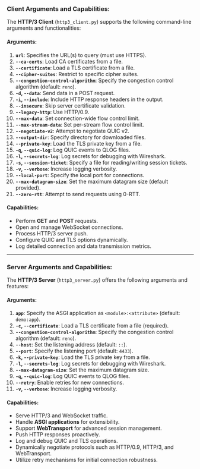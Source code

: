 ### Client Arguments and Capabilities:
The **HTTP/3 Client** (`http3_client.py`) supports the following command-line arguments and functionalities:

#### Arguments:
1. **`url`**: Specifies the URL(s) to query (must use HTTPS).
2. **`--ca-certs`**: Load CA certificates from a file.
3. **`--certificate`**: Load a TLS certificate from a file.
4. **`--cipher-suites`**: Restrict to specific cipher suites.
5. **`--congestion-control-algorithm`**: Specify the congestion control algorithm (default: `reno`).
6. **`-d`, `--data`**: Send data in a POST request.
7. **`-i`, `--include`**: Include HTTP response headers in the output.
8. **`--insecure`**: Skip server certificate validation.
9. **`--legacy-http`**: Use HTTP/0.9.
10. **`--max-data`**: Set connection-wide flow control limit.
11. **`--max-stream-data`**: Set per-stream flow control limit.
12. **`--negotiate-v2`**: Attempt to negotiate QUIC v2.
13. **`--output-dir`**: Specify directory for downloaded files.
14. **`--private-key`**: Load the TLS private key from a file.
15. **`-q`, `--quic-log`**: Log QUIC events to QLOG files.
16. **`-l`, `--secrets-log`**: Log secrets for debugging with Wireshark.
17. **`-s`, `--session-ticket`**: Specify a file for reading/writing session tickets.
18. **`-v`, `--verbose`**: Increase logging verbosity.
19. **`--local-port`**: Specify the local port for connections.
20. **`--max-datagram-size`**: Set the maximum datagram size (default provided).
21. **`--zero-rtt`**: Attempt to send requests using 0-RTT.

#### Capabilities:
- Perform **GET** and **POST** requests.
- Open and manage WebSocket connections.
- Process HTTP/3 server push.
- Configure QUIC and TLS options dynamically.
- Log detailed connection and data transmission metrics.

---

### Server Arguments and Capabilities:
The **HTTP/3 Server** (`http3_server.py`) offers the following arguments and features:

#### Arguments:
1. **`app`**: Specify the ASGI application as `<module>:<attribute>` (default: `demo:app`).
2. **`-c`, `--certificate`**: Load a TLS certificate from a file (required).
3. **`--congestion-control-algorithm`**: Specify the congestion control algorithm (default: `reno`).
4. **`--host`**: Set the listening address (default: `::`).
5. **`--port`**: Specify the listening port (default: `4433`).
6. **`-k`, `--private-key`**: Load the TLS private key from a file.
7. **`-l`, `--secrets-log`**: Log secrets for debugging with Wireshark.
8. **`--max-datagram-size`**: Set the maximum datagram size.
9. **`-q`, `--quic-log`**: Log QUIC events to QLOG files.
10. **`--retry`**: Enable retries for new connections.
11. **`-v`, `--verbose`**: Increase logging verbosity.

#### Capabilities:
- Serve HTTP/3 and WebSocket traffic.
- Handle **ASGI applications** for extensibility.
- Support **WebTransport** for advanced session management.
- Push HTTP responses proactively.
- Log and debug QUIC and TLS operations.
- Dynamically negotiate protocols such as HTTP/0.9, HTTP/3, and WebTransport.
- Utilize retry mechanisms for initial connection robustness.
